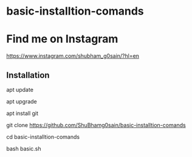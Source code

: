 # basic-installtion-comands

# Find me on Instagram

https://www.instagram.com/shubham_g0sain/?hl=en

## Installation

apt update

apt upgrade

apt install git

git clone https://github.com/ShuBhamg0sain/basic-installtion-comands

cd basic-installtion-comands

bash basic.sh
